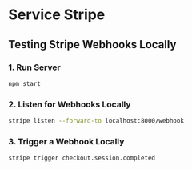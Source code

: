 # Service Stripe

## Testing Stripe Webhooks Locally

### 1. Run Server

```bash
npm start

```

### 2. Listen for Webhooks Locally

```bash
stripe listen --forward-to localhost:8000/webhook

```

### 3. Trigger a Webhook Locally

```bash
stripe trigger checkout.session.completed

```
